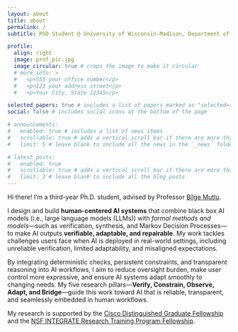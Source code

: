```yaml
---
layout: about
title: about
permalink: /
subtitle: PhD Student @ University of Wisconsin-Madison, Department of Computer Sciences

profile:
  align: right
  image: prof_pic.jpg
  image_circular: true # crops the image to make it circular
  # more_info: >
  #   <p>555 your office number</p>
  #   <p>123 your address street</p>
  #   <p>Your City, State 12345</p>

selected_papers: true # includes a list of papers marked as "selected={true}"
social: false # includes social icons at the bottom of the page

# announcements:
#   enabled: true # includes a list of news items
#   scrollable: true # adds a vertical scroll bar if there are more than 3 news items
#   limit: 5 # leave blank to include all the news in the `_news` folder

# latest_posts:
#   enabled: true
#   scrollable: true # adds a vertical scroll bar if there are more than 3 new posts items
#   limit: 3 # leave blank to include all the blog posts
---
```


Hi there! I’m a third-year Ph.D. student, advised by Professor [Bilge Mutlu](http://bilgemutlu.com/).

I design and build **human-centered AI systems** that combine black box AI models (i.e., large language models (LLMs)) with *formal methods and models*—such as verification, synthesis, and Markov Decision Processes—to make AI outputs **verifiable, adaptable, and repairable**. My work tackles challenges users face when AI is deployed in real-world settings, including unreliable verification, limited adaptability, and misaligned expectations.

By integrating deterministic checks, persistent constraints, and transparent reasoning into AI workflows, I aim to reduce oversight burden, make user control more expressive, and ensure AI systems adapt smoothly to changing needs. My five research pillars—**Verify, Constrain, Observe, Adapt, and Bridge**—guide this work toward AI that is reliable, transparent, and seamlessly embedded in human workflows.

My research is supported by the [Cisco Distinguished Graduate Fellowship](https://www.cs.wisc.edu/2025-cs-department-awards-and-thank-yous/) and the [NSF INTEGRATE Research Training Program Fellowship](https://integrate.wisc.edu/).

